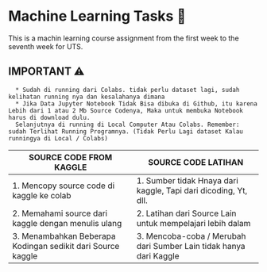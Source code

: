 # Machine Learning Tasks 🚀

This is a machin learning course assignment from the first week to the seventh week for UTS.

## IMPORTANT ⚠️

      * Sudah di running dari Colabs. tidak perlu dataset lagi, sudah kelihatan running nya dan kesalahanya dimana 
      * Jika Data Jupyter Notebook Tidak Bisa dibuka di Github, itu karena Lebih dari 1 atau 2 Mb Source Codenya, Maka untuk membuka Notebook harus di download dulu.
      Selanjutnya di running di Local Computer Atau Colabs. Remember: sudah Terlihat Running Programnya. (Tidak Perlu Lagi dataset Kalau runningya di Local / Colabs)

| SOURCE CODE FROM KAGGLE                                      | SOURCE CODE LATIHAN                                                |
| ------------------------------------------------------------ | ------------------------------------------------------------------ |
| 1. Mencopy source code di kaggle ke colab                    | 1. Sumber tidak Hnaya dari kaggle, Tapi dari dicoding, Yt, dll.    |
| 2. Memahami source dari kaggle dengan menulis ulang          | 2. Latihan dari Source Lain untuk mempelajari lebih dalam          |
| 3. Menambahkan Beberapa Kodingan sedikit dari Source kaggle  | 3. Mencoba-coba / Merubah dari Sumber Lain tidak hanya dari Kaggle |
